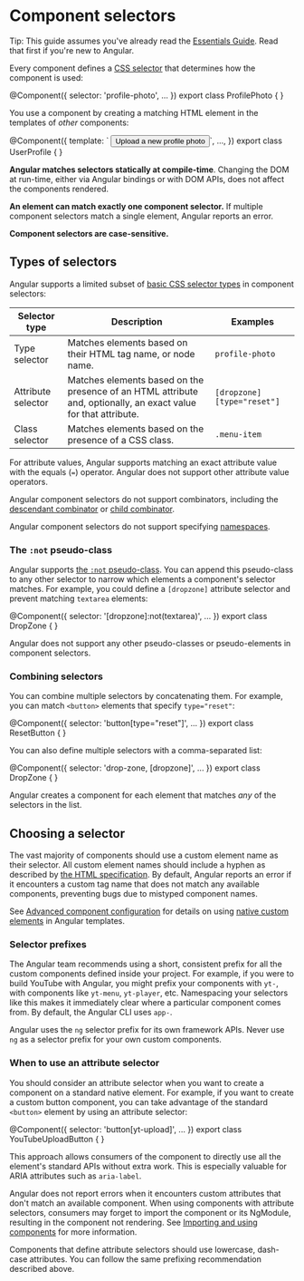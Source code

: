 # Component selectors

Tip: This guide assumes you've already read the [Essentials Guide](essentials). Read that first if you're new to Angular.

Every component defines
a [CSS selector](https://developer.mozilla.org/docs/Web/CSS/CSS_selectors) that determines how
the component is used:

<docs-code language="ts" highlight="[2]">
@Component({
  selector: 'profile-photo',
  ...
})
export class ProfilePhoto { }
</docs-code>

You use a component by creating a matching HTML element in the templates of _other_ components:

<docs-code language="ts" highlight="[3]">
@Component({
  template: `
    <profile-photo />
    <button>Upload a new profile photo</button>`,
  ...,
})
export class UserProfile { }
</docs-code>

**Angular matches selectors statically at compile-time**. Changing the DOM at run-time, either via
Angular bindings or with DOM APIs, does not affect the components rendered.

**An element can match exactly one component selector.** If multiple component selectors match a
single element, Angular reports an error.

**Component selectors are case-sensitive.**

## Types of selectors

Angular supports a limited subset
of [basic CSS selector types](https://developer.mozilla.org/docs/Web/CSS/CSS_Selectors) in
component selectors:

| **Selector type**  | **Description**                                                                                                 | **Examples**                  |
| ------------------ | --------------------------------------------------------------------------------------------------------------- | ----------------------------- |
| Type selector      | Matches elements based on their HTML tag name, or node name.                                                    | `profile-photo`               |
| Attribute selector | Matches elements based on the presence of an HTML attribute and, optionally, an exact value for that attribute. | `[dropzone]` `[type="reset"]` |
| Class selector     | Matches elements based on the presence of a CSS class.                                                          | `.menu-item`                  |

For attribute values, Angular supports matching an exact attribute value with the equals (`=`)
operator. Angular does not support other attribute value operators.

Angular component selectors do not support combinators, including
the [descendant combinator](https://developer.mozilla.org/docs/Web/CSS/Descendant_combinator)
or [child combinator](https://developer.mozilla.org/docs/Web/CSS/Child_combinator).

Angular component selectors do not support
specifying [namespaces](https://developer.mozilla.org/docs/Web/SVG/Namespaces_Crash_Course).

### The `:not` pseudo-class

Angular supports [the `:not` pseudo-class](https://developer.mozilla.org/docs/Web/CSS/:not).
You can append this pseudo-class to any other selector to narrow which elements a component's
selector matches. For example, you could define a `[dropzone]` attribute selector and prevent
matching `textarea` elements:

<docs-code language="ts" highlight="[2]">
@Component({
  selector: '[dropzone]:not(textarea)',
  ...
})
export class DropZone { }
</docs-code>

Angular does not support any other pseudo-classes or pseudo-elements in component selectors.

### Combining selectors

You can combine multiple selectors by concatenating them. For example, you can match `<button>`
elements that specify `type="reset"`:

<docs-code language="ts" highlight="[2]">
@Component({
  selector: 'button[type="reset"]',
  ...
})
export class ResetButton { }
</docs-code>

You can also define multiple selectors with a comma-separated list:

<docs-code language="ts" highlight="[2]">
@Component({
  selector: 'drop-zone, [dropzone]',
  ...
})
export class DropZone { }
</docs-code>

Angular creates a component for each element that matches _any_ of the selectors in the list.

## Choosing a selector

The vast majority of components should use a custom element name as their selector. All custom
element names should include a hyphen as described
by [the HTML specification](https://html.spec.whatwg.org/multipage/custom-elements.html#valid-custom-element-name).
By default, Angular reports an error if it encounters a custom tag name that does not match any
available components, preventing bugs due to mistyped component names.

See [Advanced component configuration](guide/components/advanced-configuration) for details on
using [native custom elements](https://developer.mozilla.org/docs/Web/Web_Components) in
Angular templates.

### Selector prefixes

The Angular team recommends using a short, consistent prefix for all the custom components
defined inside your project. For example, if you were to build YouTube with Angular, you might
prefix your components with `yt-`, with components like `yt-menu`, `yt-player`, etc. Namespacing
your selectors like this makes it immediately clear where a particular component comes from. By
default, the Angular CLI uses `app-`.

Angular uses the `ng` selector prefix for its own framework APIs. Never use `ng` as a selector
prefix for your own custom components.

### When to use an attribute selector

You should consider an attribute selector when you want to create a component on a standard native
element. For example, if you want to create a custom button component, you can take advantage of the
standard `<button>` element by using an attribute selector:

<docs-code language="ts" highlight="[2]">
@Component({
  selector: 'button[yt-upload]',
   ...
})
export class YouTubeUploadButton { }
</docs-code>

This approach allows consumers of the component to directly use all the element's standard APIs
without extra work. This is especially valuable for ARIA attributes such as `aria-label`.

Angular does not report errors when it encounters custom attributes that don't match an available
component. When using components with attribute selectors, consumers may forget to import the
component or its NgModule, resulting in the component not rendering.
See [Importing and using components](guide/components/importing) for more information.

Components that define attribute selectors should use lowercase, dash-case attributes. You can
follow the same prefixing recommendation described above.

